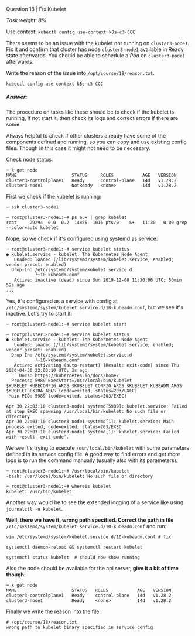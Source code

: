 Question 18 | Fix Kubelet

*Task weight: 8%*

 

Use context: `kubectl config use-context k8s-c3-CCC`



There seems to be an issue with the kubelet not running on `cluster3-node1`. Fix it and confirm that cluster has node `cluster3-node1` available in Ready state afterwards. You should be able to schedule a *Pod* on `cluster3-node1` afterwards.

Write the reason of the issue into `/opt/course/18/reason.txt`.

 ```bash
 kubectl config use-context k8s-c3-CCC
 ```

##### Answer:

The procedure on tasks like these should be to check if the kubelet is running, if not start it, then check its logs and correct errors if there are some.

Always helpful to check if other clusters already have some of the components defined and running, so you can copy and use existing config files. Though in this case it might not need to be necessary.

Check node status:

```
➜ k get node
NAME                     STATUS     ROLES           AGE   VERSION
cluster3-controlplane1   Ready      control-plane   14d   v1.28.2
cluster3-node1           NotReady   <none>          14d   v1.28.2
```

First we check if the kubelet is running:

```
➜ ssh cluster3-node1

➜ root@cluster3-node1:~# ps aux | grep kubelet
root     29294  0.0  0.2  14856  1016 pts/0    S+   11:30   0:00 grep --color=auto kubelet
```

Nope, so we check if it's configured using systemd as service:

```
➜ root@cluster3-node1:~# service kubelet status
● kubelet.service - kubelet: The Kubernetes Node Agent
   Loaded: loaded (/lib/systemd/system/kubelet.service; enabled; vendor preset: enabled)
  Drop-In: /etc/systemd/system/kubelet.service.d
           └─10-kubeadm.conf
   Active: inactive (dead) since Sun 2019-12-08 11:30:06 UTC; 50min 52s ago
...
```

Yes, it's configured as a service with config at `/etc/systemd/system/kubelet.service.d/10-kubeadm.conf`, but we see it's inactive. Let's try to start it:

```
➜ root@cluster3-node1:~# service kubelet start

➜ root@cluster3-node1:~# service kubelet status
● kubelet.service - kubelet: The Kubernetes Node Agent
   Loaded: loaded (/lib/systemd/system/kubelet.service; enabled; vendor preset: enabled)
  Drop-In: /etc/systemd/system/kubelet.service.d
           └─10-kubeadm.conf
   Active: activating (auto-restart) (Result: exit-code) since Thu 2020-04-30 22:03:10 UTC; 3s ago
     Docs: https://kubernetes.io/docs/home/
  Process: 5989 ExecStart=/usr/local/bin/kubelet $KUBELET_KUBECONFIG_ARGS $KUBELET_CONFIG_ARGS $KUBELET_KUBEADM_ARGS $KUBELET_EXTRA_ARGS (code=exited, status=203/EXEC)
 Main PID: 5989 (code=exited, status=203/EXEC)

Apr 30 22:03:10 cluster3-node1 systemd[5989]: kubelet.service: Failed at step EXEC spawning /usr/local/bin/kubelet: No such file or directory
Apr 30 22:03:10 cluster3-node1 systemd[1]: kubelet.service: Main process exited, code=exited, status=203/EXEC
Apr 30 22:03:10 cluster3-node1 systemd[1]: kubelet.service: Failed with result 'exit-code'.
```

We see it's trying to execute `/usr/local/bin/kubelet` with some parameters defined in its service config file. A good way to find errors and get more logs is to run the command manually (usually also with its parameters).

```
➜ root@cluster3-node1:~# /usr/local/bin/kubelet
-bash: /usr/local/bin/kubelet: No such file or directory

➜ root@cluster3-node1:~# whereis kubelet
kubelet: /usr/bin/kubelet
```

Another way would be to see the extended logging of a service like using `journalctl -u kubelet`.

**Well, there we have it, wrong path specified. Correct the path in file** `/etc/systemd/system/kubelet.service.d/10-kubeadm.conf` and run:

```
vim /etc/systemd/system/kubelet.service.d/10-kubeadm.conf # fix

systemctl daemon-reload && systemctl restart kubelet

systemctl status kubelet  # should now show running
```

Also the node should be available for the api server, **give it a bit of time though**:

```
➜ k get node
NAME                     STATUS   ROLES           AGE   VERSION
cluster3-controlplane1   Ready    control-plane   14d   v1.28.2
cluster3-node1           Ready    <none>          14d   v1.28.2
```

Finally we write the reason into the file:

```
# /opt/course/18/reason.txt
wrong path to kubelet binary specified in service config
```

